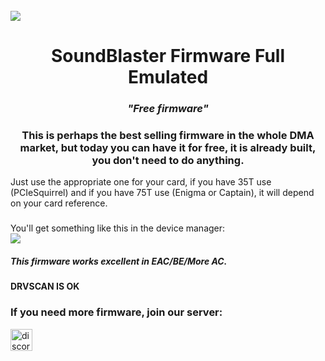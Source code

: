 <br clear="both">

<img src="https://i.postimg.cc/kXnn7kgC/DMA-COVER-GITHUB.gif" />

<h1 align="center">SoundBlaster Firmware Full Emulated</h1>
<h3 align="center"><em>"Free firmware"</em></h3>

###

<h3 align="center">This is perhaps the best selling firmware in the whole DMA market, but today you can have it for free, it is already built, you don't need to do anything.</h3>

Just use the appropriate one for your card, if you have 35T use (PCIeSquirrel) and if you have 75T use (Enigma or Captain), it will depend on your card reference.

###

You'll get something like this in the device manager:
<br clear="both">
<img src="https://i.postimg.cc/wxbg8HBs/Soundblaster.png" />
<h5 align="left">This firmware works excellent in EAC/BE/More AC.</h5> 
<h4 <strong>DRVSCAN IS OK</strong></h4>

###

<h3 align="left">If you need more firmware, join our server:</h3>
<div align="left">
  <a href="https://discord.gg/tu-invitacion" target="_blank">
    <img src="https://img.shields.io/static/v1?message=Discord&logo=discord&label=&color=7289DA&logoColor=white&labelColor=&style=for-the-badge" height="35" alt="discord logo" />
  </a>
</div>
